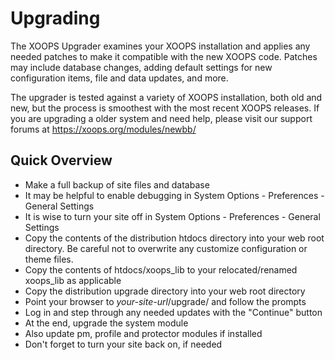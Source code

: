 # Upgrading

The XOOPS Upgrader examines your XOOPS installation and applies any needed
patches to make it compatible with the new XOOPS code. Patches may include
database changes, adding default settings for new configuration items,
file and data updates, and more.

The upgrader is tested against a variety of XOOPS installation, both old
and new, but the process is smoothest with the most recent XOOPS releases.
If you are upgrading a older system and need help, please visit our support
forums at https://xoops.org/modules/newbb/

## Quick Overview

 - Make a full backup of site files and database
 - It may be helpful to enable debugging in System Options - Preferences - General Settings
 - It is wise to turn your site off in System Options - Preferences - General Settings
 - Copy the contents of the distribution htdocs directory into your web root directory. Be careful not to overwrite any customize configuration or theme files.
 - Copy the contents of htdocs/xoops_lib to your relocated/renamed xoops_lib as applicable
 - Copy the distribution upgrade directory into your web root directory
 - Point your browser to *your-site-url*/upgrade/ and follow the prompts
 - Log in and step through any needed updates with the "Continue" button
 - At the end, upgrade the system module
 - Also update pm, profile and protector modules if installed
 - Don't forget to turn your site back on, if needed
